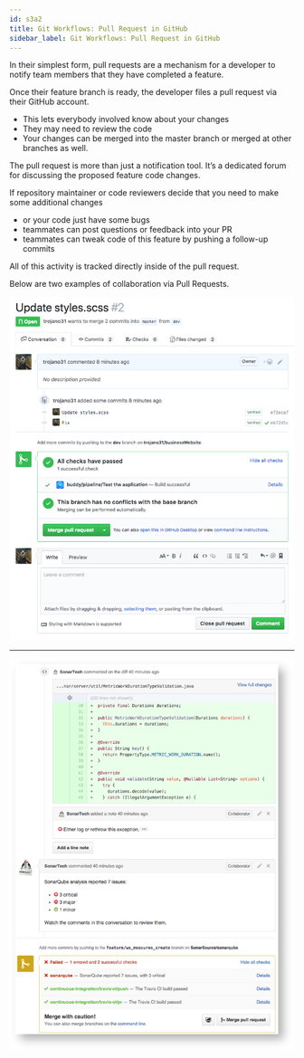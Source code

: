 ```yaml
---
id: s3a2
title: Git Workflows: Pull Request in GitHub
sidebar_label: Git Workflows: Pull Request in GitHub
---
```




In their simplest form, pull requests are a mechanism for a developer to notify team members that they have completed a feature.

Once their feature branch is ready, the developer files a pull request via their GitHub account.

- This lets everybody involved know about your changes
- They may need to review the code
- Your changes can be merged into the master branch
 or merged at other branches as well.


The pull request is more than just a notification tool.
It’s a dedicated forum for discussing the proposed feature code changes.

If repository maintainer or code reviewers decide that you need to make some additional changes
- or your code just have some bugs
- teammates can post questions or feedback into your PR
- teammates can tweak code of this feature by pushing a follow-up commits


All of this activity is tracked directly inside of the pull request.

Below are two examples of collaboration via Pull Requests.

![xxx](https://raw.githubusercontent.com/ChickenKyiv/awesome-git-article/master/img/PR/simple-example.png)

---

![xxx](https://raw.githubusercontent.com/ChickenKyiv/awesome-git-article/master/img/PR/pr-activity.png)
